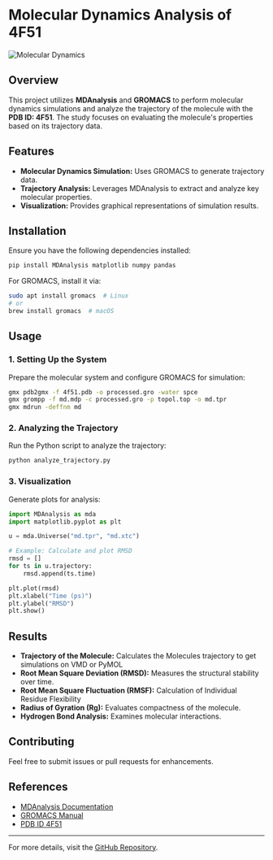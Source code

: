 # Molecular Dynamics Analysis of 4F51

![Molecular Dynamics](https://upload.wikimedia.org/wikipedia/commons/3/3d/Molecular_dynamics_simulation.gif)

## Overview
This project utilizes **MDAnalysis** and **GROMACS** to perform molecular dynamics simulations and analyze the trajectory of the molecule with the **PDB ID: 4F51**. The study focuses on evaluating the molecule's properties based on its trajectory data.

## Features
- **Molecular Dynamics Simulation:** Uses GROMACS to generate trajectory data.
- **Trajectory Analysis:** Leverages MDAnalysis to extract and analyze key molecular properties.
- **Visualization:** Provides graphical representations of simulation results.

## Installation
Ensure you have the following dependencies installed:

```bash
pip install MDAnalysis matplotlib numpy pandas
```

For GROMACS, install it via:

```bash
sudo apt install gromacs  # Linux
# or
brew install gromacs  # macOS
```

## Usage
### 1. Setting Up the System
Prepare the molecular system and configure GROMACS for simulation:

```bash
gmx pdb2gmx -f 4f51.pdb -o processed.gro -water spce
gmx grompp -f md.mdp -c processed.gro -p topol.top -o md.tpr
gmx mdrun -deffnm md
```

### 2. Analyzing the Trajectory
Run the Python script to analyze the trajectory:

```bash
python analyze_trajectory.py
```

### 3. Visualization
Generate plots for analysis:

```python
import MDAnalysis as mda
import matplotlib.pyplot as plt

u = mda.Universe("md.tpr", "md.xtc")

# Example: Calculate and plot RMSD
rmsd = []
for ts in u.trajectory:
    rmsd.append(ts.time)

plt.plot(rmsd)
plt.xlabel("Time (ps)")
plt.ylabel("RMSD")
plt.show()
```

## Results
- **Trajectory of the Molecule:** Calculates the Molecules trajectory to get simulations on VMD or PyMOL
- **Root Mean Square Deviation (RMSD):** Measures the structural stability over time.
- **Root Mean Square Fluctuation (RMSF):** Calculation of Individual Residue Flexibility
- **Radius of Gyration (Rg):** Evaluates compactness of the molecule.
- **Hydrogen Bond Analysis:** Examines molecular interactions.

## Contributing
Feel free to submit issues or pull requests for enhancements.

## References
- [MDAnalysis Documentation](https://www.mdanalysis.org/)
- [GROMACS Manual](http://www.gromacs.org/)
- [PDB ID 4F51](https://www.rcsb.org/structure/4F51)

---
For more details, visit the [GitHub Repository](https://github.com/Champion2049/MolecularDynamics).

